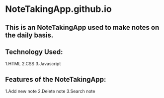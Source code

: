 # NoteTakingApp.github.io
## This is an NoteTakingApp used to make notes on the daily basis.
## Technology Used:
1.HTML
2.CSS
3.Javascript

## Features of the NoteTakingApp:
1.Add new note
2.Delete note
3.Search note
